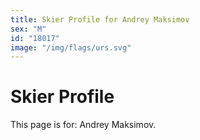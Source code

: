 ```yaml
---
title: Skier Profile for Andrey Maksimov
sex: "M"
id: "18017"
image: "/img/flags/urs.svg" 
---
```


# Skier Profile

This page is for: Andrey Maksimov.
    